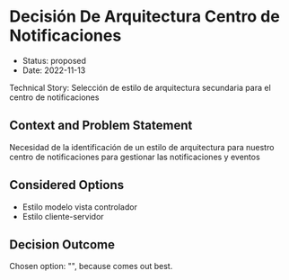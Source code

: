 # Decisión De Arquitectura Centro de Notificaciones

* Status: proposed
* Date: 2022-11-13

Technical Story: Selección de estilo de arquitectura secundaria para el centro de notificaciones

## Context and Problem Statement

Necesidad de la identificación de un estilo de arquitectura para nuestro centro de notificaciones para gestionar las notificaciones y eventos

## Considered Options

* Estilo modelo vista controlador
* Estilo cliente-servidor

## Decision Outcome

Chosen option: "", because comes out best.
